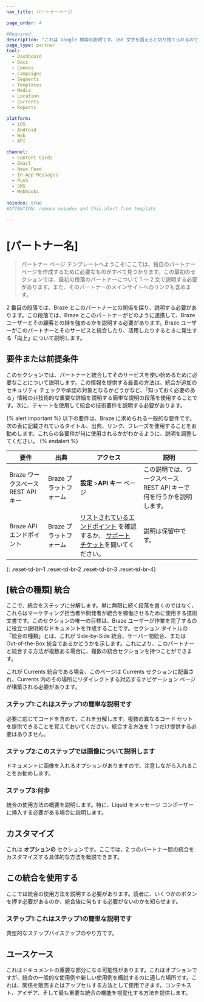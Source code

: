 ```yaml
---
nav_title: パートナーページ

page_order: 4

#Required
description: "これは Google 検索の説明です。160 文字を超えると切り捨てられるので、簡潔にしてください。"
page_type: partner
tool:
  - Dashboard
  - Docs
  - Canvas
  - Campaigns
  - Segments
  - Templates
  - Media
  - Location
  - Currents
  - Reports

platform:
  - iOS
  - Android
  - Web
  - API

channel:
  - Content Cards
  - Email
  - News Feed
  - In-App Messages
  - Push
  - SMS
  - Webhooks
  
noindex: true
#ATTENTION: remove noindex and this alert from template

---
```


# [パートナー名]

> パートナー ページ テンプレートへようこそ!ここでは、独自のパートナー ページを作成するために必要なものがすべて見つかります。この最初のセクションでは、最初の段落のパートナーについて 1 ～ 2 文で説明する必要があります。また、そのパートナーのメインサイトへのリンクも含めます。

2 番目の段落では、Braze とこのパートナーとの関係を探り、説明する必要があります。この段落では、Braze とこのパートナーがどのように連携して、Braze ユーザーとその顧客との絆を強めるかを説明する必要があります。Braze ユーザーがこのパートナーとそのサービスと統合したり、活用したりするときに発生する「向上」について説明します。

## 要件または前提条件

このセクションでは、パートナーと統合してそのサービスを使い始めるために必要なことについて説明します。この情報を提供する最善の方法は、統合が追加のセキュリティ チェックや承認の対象となるかどうかなど、「知っておく必要のある」情報の非技術的な重要な詳細を説明する簡単な説明の段落を使用することです。次に、チャートを使用して統合の技術要件を説明する必要があります。

{% alert important %}
以下の要件は、Braze に求められる一般的な要件です。次の表に記載されているタイトル、出典、リンク、フレーズを使用することをお勧めします。これらの各要件が何に使用されるかがわかるように、説明を調整してください。
{% endalert %}

| 要件 | 出典 | アクセス | 説明 |
|---|---|---|---|
|Braze ワークスペース REST API キー | Braze プラットフォーム | **設定** >**API キー** ページ | この説明では、ワークスペース REST API キーで何を行うかを説明します。 |
|Braze API エンドポイント | Braze プラットフォーム | [リストされているエンドポイント]({{site.baseurl}}/developer_guide/rest_api/basics/#endpoints) を確認するか、 [サポート チケット]({{site.baseurl}}/braze_support/)を開いてください。 | 説明は保留中です。 |
{: .reset-td-br-1 .reset-td-br-2 .reset-td-br-3 .reset-td-br-4}

## [統合の種類] 統合

ここで、統合をステップに分解します。単に無限に続く段落を書くのではなく、これらはマーケティング担当者や開発者が統合を稼働させるために使用する技術文書です。このセクションの唯一の目標は、Braze ユーザーが作業を完了するのに役立つ説明的なドキュメントを作成することです。セクション タイトルの「統合の種類」とは、これが Side-by-Side 統合、サーバー間統合、または Out-of-the-Box 統合であるかどうかを示します。これにより、このパートナーと統合する方法が複数ある場合に、複数の統合セクションを持つことができます。

これが Currents 統合である場合、このページは Currents セクションに配置され、Currents 内のその場所にリダイレクトする対応するナビゲーション ページが構築される必要があります。

### ステップ1:これはステップ1の簡単な説明です

必要に応じてコードを含めて、これを分解します。複数の異なるコード セットを提供できることを覚えておいてください。統合する方法を 1 つだけ提供する必要はありません。

### ステップ2:このステップでは画像について説明します

ドキュメントに画像を入れるオプションがありますので、注意しながら入れることをお勧めします。

### ステップ3:何歩

統合の使用方法の概要を説明します。特に、Liquid をメッセージ コンポーザーに挿入する必要がある場合に説明します。

## カスタマイズ

これは **オプションの** セクションです。ここでは、2 つのパートナー間の統合をカスタマイズする具体的な方法を概説できます。

## この統合を使用する

ここでは統合の使用方法を説明する必要があります。読者に、いくつかのボタンを押す必要があるのか​​、統合後に何もする必要がないのかを知らせます。

### ステップ1:これはステップ1の簡単な説明です

典型的なステップバイステップのやり方です。

## ユースケース

これはドキュメントの重要な部分になる可能性があります。これはオプションですが、統合の一般的な使用例や新しい使用例を概説するのに適した場所です。これは、関係を販売またはアップセルする方法として使用できます。コンテキスト、アイデア、そして最も重要な統合の機能を視覚化する方法を提供します。
